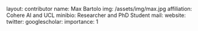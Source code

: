 layout: contributor
name: Max Bartolo
img: /assets/img/max.jpg 
affiliation: Cohere AI and UCL
minibio: Researcher and PhD Student
mail: 
website:
twitter: 
googlescholar: 
importance: 1
